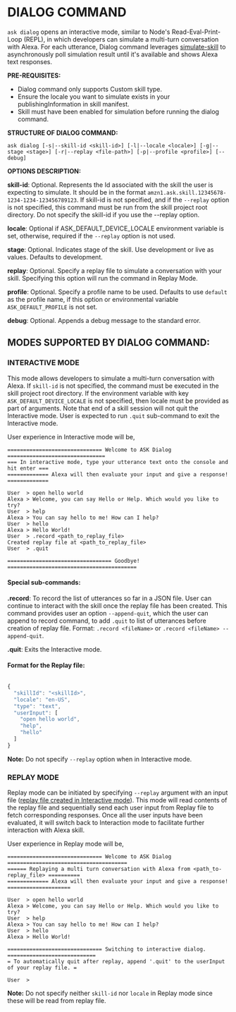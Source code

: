 # DIALOG COMMAND

`ask dialog` opens an interactive mode, similar to Node's Read-Eval-Print-Loop (REPL), in which developers can simulate a multi-turn conversation with Alexa. For each utterance, Dialog command leverages [simulate-skill](https://developer.amazon.com/en-US/docs/alexa/smapi/ask-cli-command-reference.html#simulate-command) to asynchronously poll simulation result until it's available and shows Alexa text responses.

**PRE-REQUISITES:**

* Dialog command only supports Custom skill type.
* Ensure the locale you want to simulate exists in your publishingInformation in skill manifest.
* Skill must have been enabled for simulation before running the dialog command.


**STRUCTURE OF DIALOG COMMAND:**

`ask dialog [-s|--skill-id <skill-id>] [-l|--locale <locale>] [-g|--stage <stage>] [-r|--replay <file-path>] [-p|--profile <profile>] [--debug]`

**OPTIONS DESCRIPTION:**

**skill-id**: Optional. Represents the Id associated with the skill the user is expecting to simulate. It should be in the format `amzn1.ask.skill.12345678-1234-1234-123456789123`. If skill-id is not specified, and if the `--replay` option is not specified, this command must be run from the skill project root directory. Do not specify the skill-id if you use the --replay option.

**locale**: Optional if ASK_DEFAULT_DEVICE_LOCALE environment variable is set, otherwise, required if the `--replay` option is not used.

**stage**: Optional. Indicates stage of the skill. Use development or live as values. Defaults to development.

**replay**: Optional. Specify a replay file to simulate a conversation with your skill. Specifying this option will run the command in Replay Mode.

**profile**: Optional. Specify a profile name to be used. Defaults to use `default` as the profile name, if this option or environmental variable `ASK_DEFAULT_PROFILE` is not set.

**debug**: Optional. Appends a debug message to the standard error.

## MODES SUPPORTED BY DIALOG COMMAND:

### INTERACTIVE MODE

This mode allows developers to simulate a multi-turn conversation with Alexa. If `skill-id` is not specified, the command must be executed in the skill project root directory. If the environment variable with key `ASK_DEFAULT_DEVICE_LOCALE` is not specified, then locale must be provided as part of arguments.
Note that end of a skill session will not quit the Interactive mode. User is expected to run `.quit` sub-command to exit the Interactive mode.

User experience in Interactive mode will be,

```
============================== Welcome to ASK Dialog ===============================
=== In interactive mode, type your utterance text onto the console and hit enter ===
============= Alexa will then evaluate your input and give a response! =============

User  > open hello world
Alexa > Welcome, you can say Hello or Help. Which would you like to try?
User  > help
Alexa > You can say hello to me! How can I help?
User  > hello
Alexa > Hello World!
User  > .record <path_to_replay_file>
Created replay file at <path_to_replay_file>
User  > .quit

================================= Goodbye! =========================================

```
#### Special sub-commands:

**.record**: To record the list of utterances so far in a JSON file. User can continue to interact with the skill once the replay file has been created. This command provides user an option  `--append-quit`, which the user can append to record command, to add `.quit` to list of utterances before creation of replay file. Format: `.record <fileName>`  or `.record <fileName> --append-quit`.

**.quit**: Exits the Interactive mode.

#### Format for the Replay file:

``` javascript

{
  "skillId": "<skillId>",
  "locale": "en-US",
  "type": "text",
  "userInput": [
    "open hello world",
    "help",
    "hello"
  ]
}
```

**Note:** Do not specify `--replay` option when in Interactive mode.

### REPLAY MODE

Replay mode can be initiated by specifying `--replay` argument with an input file ([replay file created in Interactive mode](#format-for-the-replay-file)). This mode will read contents of the replay file and sequentially send each user input from Replay file to fetch corresponding responses. Once all the user inputs have been evaluated, it will switch back to Interaction mode to facilitate further interaction with Alexa skill.

User experience in Replay mode will be,

```
============================== Welcome to ASK Dialog ======================================
====== Replaying a multi turn conversation with Alexa from <path_to-replay_file> ==========
============= Alexa will then evaluate your input and give a response! ====================

User  > open hello world
Alexa > Welcome, you can say Hello or Help. Which would you like to try?
User  > help
Alexa > You can say hello to me! How can I help?
User  > hello
Alexa > Hello World!

============================== Switching to interactive dialog. ============================
= To automatically quit after replay, append '.quit' to the userInput of your replay file. =

User  >
```

**Note:** Do not specify neither `skill-id` nor `locale` in Replay mode since these will be read from replay file.
